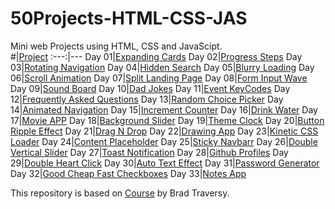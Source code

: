 # 50Projects-HTML-CSS-JAS

Mini web Projects using HTML, CSS and JavaScipt.<br>
#|[Project](https://youngwonius.github.io/50Projects-HTML-CSS-JS/)
:---:|---
Day 01|[Expanding Cards](https://youngwonius.github.io/50Projects-HTML-CSS-JS/Day1_Expanding_Cards/)
Day 02|[Progress Steps](https://youngwonius.github.io/50Projects-HTML-CSS-JS/Day2_Progress_Steps/)
Day 03|[Rotating Navigation](https://youngwonius.github.io/50Projects-HTML-CSS-JS/Day3_Rotating_Navigation/)
Day 04|[Hidden Search](https://youngwonius.github.io/50Projects-HTML-CSS-JS/Day4_Hidden_Search/)
Day 05|[Blurry Loading](https://youngwonius.github.io/50Projects-HTML-CSS-JS/Day5_Blurry_Loading/)
Day 06|[Scroll Animation](https://youngwonius.github.io/50Projects-HTML-CSS-JS/Day6_Scroll_Animation/)
Day 07|[Split Landing Page](https://youngwonius.github.io/50Projects-HTML-CSS-JS/Day7_Split_Landing_Page/)
Day 08|[Form Input Wave](https://youngwonius.github.io/50Projects-HTML-CSS-JS/Day8_Form_Input_Wave/)
Day 09|[Sound Board](https://youngwonius.github.io/50Projects-HTML-CSS-JS/Day9_Sound_Board/)
Day 10|[Dad Jokes](https://youngwonius.github.io/50Projects-HTML-CSS-JS/Day10_Dad_Jokes/)
Day 11|[Event KeyCodes](https://youngwonius.github.io/50Projects-HTML-CSS-JS/Day11_Event_KeyCodes/)
Day 12|[Frequently Asked Questions](https://youngwonius.github.io/50Projects-HTML-CSS-JS/Day12_Frequently_Asked_Questions/)
Day 13|[Random Choice Picker](https://youngwonius.github.io/50Projects-HTML-CSS-JS/Day13_Random_Choice_Picker/)
Day 14|[Animated Navigation](https://youngwonius.github.io/50Projects-HTML-CSS-JS/Day14_Animated_Navigation/)
Day 15|[Increment Counter](https://youngwonius.github.io/50Projects-HTML-CSS-JS/Day15_Increment_Counter/)
Day 16|[Drink Water](https://youngwonius.github.io/50Projects-HTML-CSS-JS/Day16_Drink_Water/)
Day 17|[Movie APP](https://youngwonius.github.io/50Projects-HTML-CSS-JS/Day17_Movie_App/)
Day 18|[Background Slider](https://youngwonius.github.io/50Projects-HTML-CSS-JS/Day18_Background_Slider/)
Day 19|[Theme Clock](https://youngwonius.github.io/50Projects-HTML-CSS-JS/Day19_Theme_Clock/)
Day 20|[Button Ripple Effect](https://youngwonius.github.io/50Projects-HTML-CSS-JS/Day20_Button_Ripple_Effect/)
Day 21|[Drag N Drop](https://youngwonius.github.io/50Projects-HTML-CSS-JS/Day21_Drag_N_Drop/)
Day 22|[Drawing App](https://youngwonius.github.io/50Projects-HTML-CSS-JS/Day22_Drawing_App/)
Day 23|[Kinetic CSS Loader](https://youngwonius.github.io/50Projects-HTML-CSS-JS/Day23_Kinetic_CSS_Loader/)
Day 24|[Content Placeholder](https://youngwonius.github.io/50Projects-HTML-CSS-JS/Day24_Content_Placeholder/)
Day 25|[Sticky Navbarr](https://youngwonius.github.io/50Projects-HTML-CSS-JS/Day25_Sticky_Navbar/)
Day 26|[Double Vertical Slider](https://youngwonius.github.io/50Projects-HTML-CSS-JS/Day26_Double_Vertical_Slider/)
Day 27|[Toast Notification](https://youngwonius.github.io/50Projects-HTML-CSS-JS/Day27_Toast_Notification/)
Day 28|[Github Profiles](https://youngwonius.github.io/50Projects-HTML-CSS-JS/Day28_Github_Profiles/)
Day 29|[Double Heart Click](https://youngwonius.github.io/50Projects-HTML-CSS-JS/Day29_Double_Heart_Click/)
Day 30|[Auto Text Effect](https://youngwonius.github.io/50Projects-HTML-CSS-JS/Day30_Auto_Text_Effect/)
Day 31|[Password Generator](https://youngwonius.github.io/50Projects-HTML-CSS-JS/Day31_Password_Generator/)
Day 32|[Good Cheap Fast Checkboxes](https://youngwonius.github.io/50Projects-HTML-CSS-JS/Day32_Good_Cheap_Fast_Checkboxes/)
Day 33|[Notes App](https://youngwonius.github.io/50Projects-HTML-CSS-JS/Day33_Notes_App/)

This repository is based on [Course](https://www.udemy.com/course/50-projects-50-days/) by Brad Traversy.
